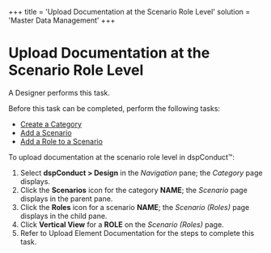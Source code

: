 +++
title = 'Upload Documentation at the Scenario Role Level'
solution = 'Master Data Management'
+++

# Upload Documentation at the Scenario Role Level

A Designer performs this task.

Before this task can be completed, perform the following tasks:

  - [Create a Category](Create_a_Category)
  - [Add a Scenario](Add_Scenario)
  - [Add a Role to a Scenario](Add_a_Role_to_a_Scenario)

To upload documentation at the scenario role level in dspConduct™:

1.  Select <span style="font-weight: bold;">dspConduct </span>**\>
    Design** in the *Navigation* pane; the *Category* page displays.
2.  Click the **Scenarios** icon for the category **NAME**; the
    *Scenario* page displays in the parent pane.
3.  Click the **Roles** icon for a scenario **NAME**; the *Scenario
    (Roles)* page displays in the child pane.
4.  Click **Vertical View** for a **ROLE** on the *Scenario (Roles)*
    page.
5.  Refer to
    <span id="Upload Element Documentation" class="popUpLink">Upload
    Element Documentation</span> for the steps to complete this task.
